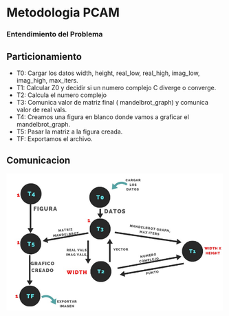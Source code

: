# Metodologia PCAM

### Entendimiento del Problema

## Particionamiento

- T0: Cargar los datos width, height, real_low, real_high, imag_low, imag_high, max_iters.
- T1: Calcular Z0 y decidir si un numero complejo C diverge o converge. 
- T2: Calcula el numero complejo
- T3: Comunica valor de matriz final ( mandelbrot_graph) y comunica valor de real vals.
- T4: Creamos una figura en blanco donde vamos a graficar el mandelbrot_graph.
- T5: Pasar la matriz a la figura creada.
- TF: Exportamos el archivo. 

## Comunicacion

![hola](./comdiagram.jpg)

